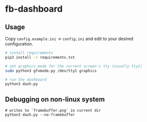 # fb-dashboard

## Usage

Copy `config.example.ini` -> `config.ini` and edit to your desired configuration.

```bash
# install requirements
pip3 install -r requirements.txt

# set graphics mode for the current screen's tty (usually tty1)
sudo python3 gfxmode.py /dev/tty1 graphics

# run the dashboard
python3 dash.py
```

## Debugging on non-linux system
```
# writes to `framebuffer.png` in current dir
python3 dash.py --no-framebuffer
```